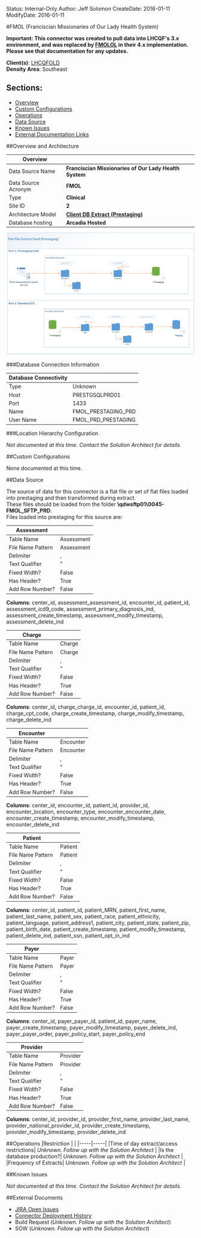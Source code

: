 Status: Internal-Only
Author: Jeff Solomon
CreateDate: 2016-01-11
ModifyDate: 2016-01-11


#FMOL (Franciscian Missionaries of Our Lady Health System)

**Important: This connector was created to pull data into LHCQF's 3.x environment, and was replaced by [FMOLOL](./FMOLOL.md) in their 4.x implementation. Please see that documentation for any updates.**

**Client(s)**: [LHCQFOLD](../LHCQF.md)  
**Density Area**: Southeast   

## Sections:
* [Overview](#overview-and-architecture)
* [Custom Configurations](#custom-configurations)
* [Operations](#operations)
* [Data Source](#data-source)
* [Known Issues](#known-issues)
* [External Documentation Links](#external-documents)

##Overview and Architecture

| Overview ||
|-----|-----|
| Data Source Name| **Franciscian Missionaries of Our Lady Health System** |
| Data Source Acronym| **FMOL** |
| Type | **Clinical** |
| Site ID | **2** |
| Architecture Model | [**Client DB Extract (Prestaging)**](../../Tech_Delivery/Standard-Implementations/Client-DB-Extract-Prestaging.md)|
| Database hosting | **Arcadia Hosted** |


<a href="../../../img/Connector-Client-DB-Extract-Prestaging.png">![](../../img/Connector-Client-DB-Extract-Prestaging.png)</a>

###Database Connection Information  

|Database Connectivity||
|-----|-----|
|Type|Unknown|
|Host|PRESTGSQLPRD01|
|Port|1433|
|Name|FMOL_PRESTAGING_PRD|
|User Name|FMOL_PRD_PRESTAGING|  


###Location Hierarchy Configuration

*Not documented at this time. Contact the Solution Architect for details.*

##Custom Configurations

None documented at this time. 

##Data Source

The source of data for this connector is a flat file or set of flat files loaded into prestaging and then transformed during extract.  
These files should be loaded from the folder **\\qdwsftp01\0045-FMOL_SFTP_PRD**.  
Files loaded into prestaging for this source are:  


|Assessment||
|-----|-----|
| Table Name | Assessment|
| File Name Pattern | Assessment|
| Delimiter | ,|
| Text Qualifier | "|
| Fixed Width? | False|
| Has Header? | True|
| Add Row Number? | False|  

**Columns**: center_id, assessment_assessment_id, encounter_id, patient_id, assessment_icd9_code, assessment_primary_diagnosis_ind, assessment_create_timestamp, assessment_modify_timestamp, assessment_delete_ind  

|Charge||
|-----|-----|
| Table Name | Charge|
| File Name Pattern | Charge|
| Delimiter | ,|
| Text Qualifier | "|
| Fixed Width? | False|
| Has Header? | True|
| Add Row Number? | False|  

**Columns**: center_id, charge_charge_id, encounter_id, patient_id, charge_cpt_code, charge_create_timestamp, charge_modify_timestamp, charge_delete_ind  

|Encounter||
|-----|-----|
| Table Name | Encounter|
| File Name Pattern | Encounter|
| Delimiter | ,|
| Text Qualifier | "|
| Fixed Width? | False|
| Has Header? | True|
| Add Row Number? | False|  

**Columns**: center_id, encounter_id, patient_id, provider_id, encounter_location, encounter_type, encounter_encounter_date, encounter_create_timestamp, encounter_modify_timestamp, encounter_delete_ind  

|Patient||
|-----|-----|
| Table Name | Patient|
| File Name Pattern | Patient|
| Delimiter | ,|
| Text Qualifier | "|
| Fixed Width? | False|
| Has Header? | True|
| Add Row Number? | False|  

**Columns**: center_id, patient_id, patient_MRN, patient_first_name, patient_last_name, patient_sex, patient_race, patient_ethnicity, patient_language, patient_address1, patient_city, patient_state, patient_zip, patient_birth_date, patient_create_timestamp, patient_modify_timestamp, patient_delete_ind, patient_ssn, patient_opt_in_ind  

|Payer||
|-----|-----|
| Table Name | Payer|
| File Name Pattern | Payer|
| Delimiter | ,|
| Text Qualifier | "|
| Fixed Width? | False|
| Has Header? | True|
| Add Row Number? | False|  

**Columns**: center_id, payer_payer_id, patient_id, payer_name, payer_create_timestamp, payer_modify_timestamp, payer_delete_ind, payer_payer_order, payer_policy_start, payer_policy_end  

|Provider||
|-----|-----|
| Table Name | Provider|
| File Name Pattern | Provider|
| Delimiter | ,|
| Text Qualifier | "|
| Fixed Width? | False|
| Has Header? | True|
| Add Row Number? | False|  

**Columns**: center_id, provider_id, provider_first_name, provider_last_name, provider_national_provider_id, provider_create_timestamp, provider_modify_timestamp, provider_delete_ind  

##Operations
|Restriction | |
|-----|-----|
|Time of day extract/access restrictions| *Unknown. Follow up with the Solution Architect* |
|Is the database production?| *Unknown. Follow up with the Solution Architect*  |
|Frequency of Extracts| *Unknown. Follow up with the Solution Architect*  |

##Known Issues

*Not documented at this time. Contact the Solution Architect for details.*

##External Documents
- [JIRA Open Issues](https://jira.arcadiasolutions.com/issues/?jql=(labels%20%3D%20FMOL%20or%20%22Data%20Source%20Acronym%22%20~%20FMOL)%20and%20status%20!%3D%20Closed)
- [Connector Deployment History](https://github.com/arcadia/qdw/wiki/connector-version)
- Build Request (*Unknown. Follow up with the Solution Architect*)
- SOW (*Unknown. Follow up with the Solution Architect*)